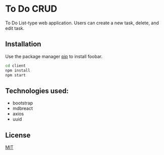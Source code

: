 # To Do CRUD 
To Do List-type web application. Users can create a new task, delete, and edit task. 

## Installation

Use the package manager [pip](https://pip.pypa.io/en/stable/) to install foobar.

```bash
cd client 
npm install
npm start
```

## Technologies used:
- bootstrap
- mdbreact 
- axios 
- uuid

## License
[MIT](https://choosealicense.com/licenses/mit/)
